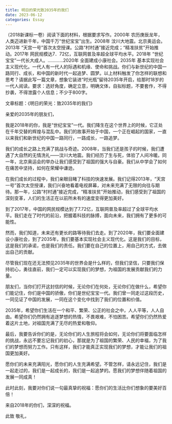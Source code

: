 ```yaml
---
title: 明日的荣光致2035年的我们
date: 2023-06-12
categories: Essay
---
```




 （2018新课标一卷）阅读下面的材料，根据要求写作。2000年  农历庚辰龙年，人类迈进新千年，中国千万“世纪宝宝”出生。2008年  汶川大地震。北京奥运会。2013年  “天宫一号”首次太空授课。公路“村村通”接近完成；“精准扶贫”开始推动。2017年  网民规模达7．72亿，互联网普及率超全球平均水平。2018年  “世纪宝宝”一代长大成人。…………2020年  全面建成小康社会。2035年  基本实现社会主义现代化。一代人有一代人的际遇和机缘、使命和挑战。你们与新世纪的中国一路同行、成长，和中国的新时代一起追梦、圆梦。以上材料触发了你怎样的联想和思考？请据此写一篇文章，想象它装进“时光瓶”留待2035年开启，给那时18岁的一代人阅读。要求：选好角度，确定立意，明确文体，自拟标题，不要套作，不得抄袭，不得泄露个人信息；不少于800字。

文章标题：《明日的荣光：致2035年的我们》

亲爱的2035年的朋友们，

我是2018年的你，我是“世纪宝宝”一代。我们降生在这个世界上的时候，它正处在千年交替的辉煌与混乱中。我们的故事开始于中国，一个正在崛起的国家，一直以来我们和新世纪的中国一路同行，一路成长，一路追梦。

我们的成长之路上充满了挑战与奇迹。2008年，当我们还是孩子的时候，我们遭遇了大自然的无情洗礼——汶川大地震。我们经历了生与死，体验了人间冷暖。同一年，北京奥运会的举办让我们感受到了祖国的强大与自豪。我们从中学会了如何在痛苦中坚持，如何在荣耀中谦逊。

在我们成长的过程中，我们亲眼目睹了科技的快速发展。我们记得2013年，“天宫一号”首次太空授课，我们兴奋地看着电视屏幕，对未来充满了无限的向往与期待。那一年，公路“村村通”接近完成，“精准扶贫”开始推动，我们感受到了祖国的深刻变革，人们的生活正在以前所未有的速度变得更加美好。

到了2017年，中国的网民规模达到了7.72亿，互联网普及率超过了全球平均水平。我们走在了时代的前沿，把握着科技的脉搏，面向未来，我们拥有了更多的可能性。

然而，我们知道，未来还有更长的路等待我们去走。到了2020年，我们要全面建设小康社会，到了2035年，我们要基本实现社会主义现代化。这是我们的目标，这是我们的承诺，也是我们的责任。我们要在自己的位置上，用自己的方式，去做出自己的贡献。

尽管我们现在还无法预见2035年的世界会是什么样的，但我们坚信，只要我们保持初心，勇往直前，我们一定可以实现我们的梦想，为祖国的发展贡献我们的力量。

朋友们，当你们打开这封信的时候，无论你们在何处，无论你们在做什么，希望你们能记住，你们是中国的骄傲，你们是世纪宝宝一代。我们曾一同走过这段历史，一同见证了中国的发展，一同在这个变化中找到了我们的位置和价值。

2035年，希望你们生活在一个和平、繁荣、公正的社会之中，人人平等，人人自由。希望你们仍然拥有追逐梦想的热情，不畏艰难，不怕困苦。希望你们仍然热爱着这片土地，对祖国充满了无尽的热爱和敬仰。

最后，我要告诉你们的是，无论你们的人生旅程将会如何，无论你们将要面临怎样的挑战，永远不要忘记我们的初心，那就是为了祖国的繁荣、人民的幸福，为了我们的梦想而努力工作。只有这样，我们才能真正实现我们的梦想，才能让我们的祖国更加美好。

愿你们的未来充满阳光，愿你们的人生充满希望。不管怎样，请永远记住，我们是一起走过的，我们是一起成长的，我们是一起追梦的。愿我们的梦想伴随着祖国的发展一同成真！

此时此刻，我要对你们说一句最真挚的祝福：愿你们的生活比你们想象的要美好百倍！

来自2018年的你们，深深的祝福。

此致
敬礼，